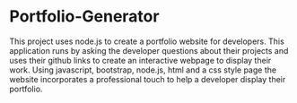 # Portfolio-Generator

This project uses node.js to create a portfolio website for developers. This application runs by asking the developer questions about their projects and uses their github links to create an interactive webpage to display their work. Using javascript, bootstrap, node.js, html and a css style page the website incorporates a professional touch to help a developer display their portfolio.